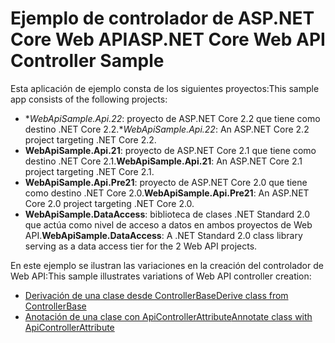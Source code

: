 # <a name="aspnet-core-web-api-controller-sample"></a><span data-ttu-id="a3a54-101">Ejemplo de controlador de ASP.NET Core Web API</span><span class="sxs-lookup"><span data-stu-id="a3a54-101">ASP.NET Core Web API Controller Sample</span></span>

<span data-ttu-id="a3a54-102">Esta aplicación de ejemplo consta de los siguientes proyectos:</span><span class="sxs-lookup"><span data-stu-id="a3a54-102">This sample app consists of the following projects:</span></span>

- <span data-ttu-id="a3a54-103">\**WebApiSample.Api.22*: proyecto de ASP.NET Core 2.2 que tiene como destino .NET Core 2.2.</span><span class="sxs-lookup"><span data-stu-id="a3a54-103">\**WebApiSample.Api.22*: An ASP.NET Core 2.2 project targeting .NET Core 2.2.</span></span>
- <span data-ttu-id="a3a54-104">**WebApiSample.Api.21**: proyecto de ASP.NET Core 2.1 que tiene como destino .NET Core 2.1.</span><span class="sxs-lookup"><span data-stu-id="a3a54-104">**WebApiSample.Api.21**: An ASP.NET Core 2.1 project targeting .NET Core 2.1.</span></span>
- <span data-ttu-id="a3a54-105">**WebApiSample.Api.Pre21**: proyecto de ASP.NET Core 2.0 que tiene como destino .NET Core 2.0.</span><span class="sxs-lookup"><span data-stu-id="a3a54-105">**WebApiSample.Api.Pre21**: An ASP.NET Core 2.0 project targeting .NET Core 2.0.</span></span>
- <span data-ttu-id="a3a54-106">**WebApiSample.DataAccess**: biblioteca de clases .NET Standard 2.0 que actúa como nivel de acceso a datos en ambos proyectos de Web API.</span><span class="sxs-lookup"><span data-stu-id="a3a54-106">**WebApiSample.DataAccess**: A .NET Standard 2.0 class library serving as a data access tier for the 2 Web API projects.</span></span>

<span data-ttu-id="a3a54-107">En este ejemplo se ilustran las variaciones en la creación del controlador de Web API:</span><span class="sxs-lookup"><span data-stu-id="a3a54-107">This sample illustrates variations of Web API controller creation:</span></span>

- [<span data-ttu-id="a3a54-108">Derivación de una clase desde ControllerBase</span><span class="sxs-lookup"><span data-stu-id="a3a54-108">Derive class from ControllerBase</span></span>](https://docs.microsoft.com/aspnet/core/web-api#derive-class-from-controllerbase)
- [<span data-ttu-id="a3a54-109">Anotación de una clase con ApiControllerAttribute</span><span class="sxs-lookup"><span data-stu-id="a3a54-109">Annotate class with ApiControllerAttribute</span></span>](https://docs.microsoft.com/aspnet/core/web-api#annotate-class-with-apicontrollerattribute)
